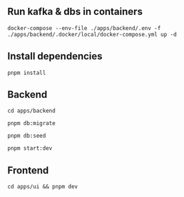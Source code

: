<!-- ```
docker-compose --env-file .env -f ./docker-compose.yml up -d
``` -->

## Run kafka & dbs in containers
```
docker-compose --env-file ./apps/backend/.env -f ./apps/backend/.docker/local/docker-compose.yml up -d
```

## Install dependencies
```
pnpm install
```

## Backend

```
cd apps/backend
```

```
pnpm db:migrate
```

```
pnpm db:seed
```

```
pnpm start:dev
```

## Frontend
```
cd apps/ui && pnpm dev
```
